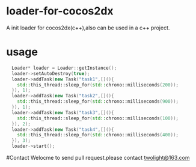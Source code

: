 # loader-for-cocos2dx
A init loader for cocos2dx(c++),also can be used in a c++ project.
# usage
```c++
  Loader* loader = Loader::getInstance();
  loader->setAutoDestroy(true);
  loader->addTask(new Task("task1",[](){
  	std::this_thread::sleep_for(std::chrono::milliseconds(200));
  }), 1);
  loader->addTask(new Task("task2",[](){
  	std::this_thread::sleep_for(std::chrono::milliseconds(900));
  }), 1);
  loader->addTask(new Task("task3",[](){
  	std::this_thread::sleep_for(std::chrono::milliseconds(100));
  }), 2);
  loader->addTask(new Task("task4",[](){
  	std::this_thread::sleep_for(std::chrono::milliseconds(400));
  }), 3);
  loader->start();
```
#Contact
Welocme to send pull request.please contact twolight@163.com
